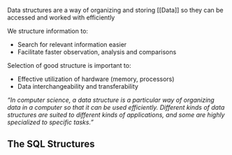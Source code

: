 Data structures are a way of organizing and storing [[Data]] so they can be accessed and worked with efficiently

We structure information to: 
- Search for relevant information easier
- Facilitate faster observation, analysis and comparisons

Selection of good structure is important to:
- Effective utilization of hardware (memory, processors)
- Data interchangeability and transferability

*“In computer science, a data structure is a particular way of organizing data in a computer so that it can be used efficiently. Different kinds of data structures are suited to different kinds of applications, and some are highly specialized to specific tasks.”*


## The SQL Structures
